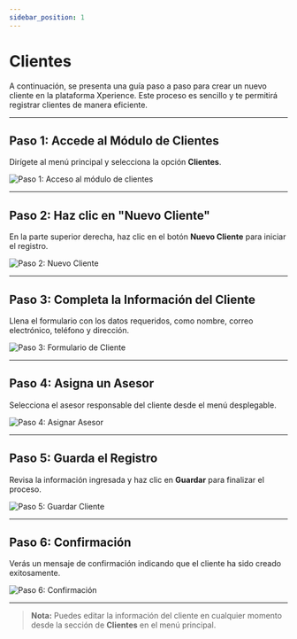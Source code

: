 ```yaml
---
sidebar_position: 1
---
```


# Clientes

A continuación, se presenta una guía paso a paso para crear un nuevo cliente en la plataforma Xperience. Este proceso es sencillo y te permitirá registrar clientes de manera eficiente.

---

## Paso 1: Accede al Módulo de Clientes

Dirígete al menú principal y selecciona la opción **Clientes**.

![Paso 1: Acceso al módulo de clientes](https://xperience-docs-prod.s3.us-east-2.amazonaws.com/Manuales_devs/documentation/developments/developtments-view.png)

---

## Paso 2: Haz clic en "Nuevo Cliente"

En la parte superior derecha, haz clic en el botón **Nuevo Cliente** para iniciar el registro.

![Paso 2: Nuevo Cliente](https://xperience-docs-prod.s3.us-east-2.amazonaws.com/Manuales_devs/documentation/developments/developtments-view.png)

---

## Paso 3: Completa la Información del Cliente

Llena el formulario con los datos requeridos, como nombre, correo electrónico, teléfono y dirección.

![Paso 3: Formulario de Cliente](https://xperience-docs-prod.s3.us-east-2.amazonaws.com/Manuales_devs/documentation/developments/developtments-form.png)

---

## Paso 4: Asigna un Asesor

Selecciona el asesor responsable del cliente desde el menú desplegable.

![Paso 4: Asignar Asesor](https://xperience-docs-prod.s3.us-east-2.amazonaws.com/Manuales_devs/documentation/developments/developtments-assignments-general.png)

---

## Paso 5: Guarda el Registro

Revisa la información ingresada y haz clic en **Guardar** para finalizar el proceso.

![Paso 5: Guardar Cliente](https://xperience-docs-prod.s3.us-east-2.amazonaws.com/Manuales_devs/documentation/developments/developtments-schedule-campaign.png)

---

## Paso 6: Confirmación

Verás un mensaje de confirmación indicando que el cliente ha sido creado exitosamente.

![Paso 6: Confirmación](https://xperience-docs-prod.s3.us-east-2.amazonaws.com/Manuales_devs/documentation/developments/developtments-schedule-campaign.png)

---

> **Nota:** Puedes editar la información del cliente en cualquier momento desde la sección de **Clientes** en el menú principal.
